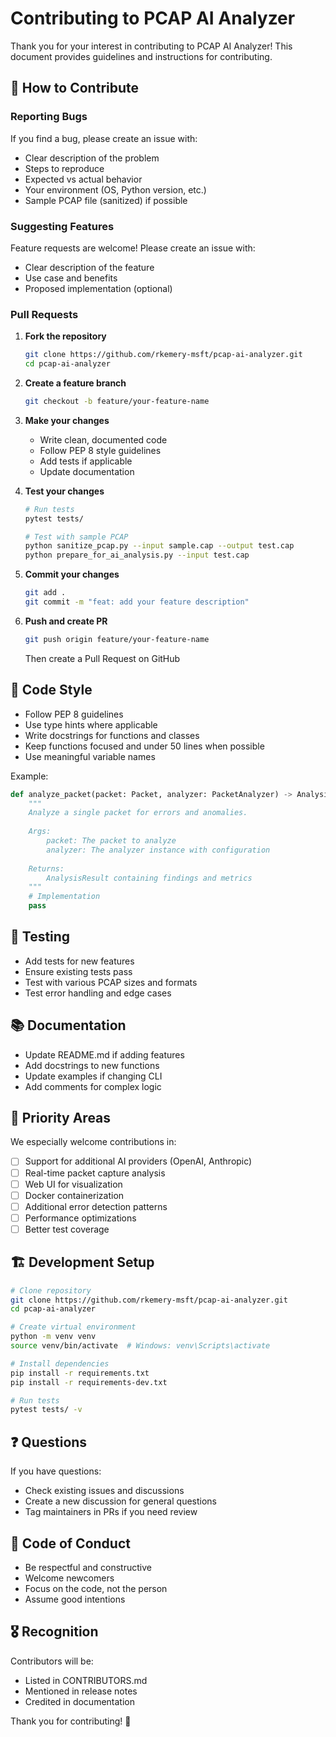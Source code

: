 # Contributing to PCAP AI Analyzer

Thank you for your interest in contributing to PCAP AI Analyzer! This document provides guidelines and instructions for contributing.

## 🤝 How to Contribute

### Reporting Bugs

If you find a bug, please create an issue with:
- Clear description of the problem
- Steps to reproduce
- Expected vs actual behavior
- Your environment (OS, Python version, etc.)
- Sample PCAP file (sanitized) if possible

### Suggesting Features

Feature requests are welcome! Please create an issue with:
- Clear description of the feature
- Use case and benefits
- Proposed implementation (optional)

### Pull Requests

1. **Fork the repository**
   ```bash
   git clone https://github.com/rkemery-msft/pcap-ai-analyzer.git
   cd pcap-ai-analyzer
   ```

2. **Create a feature branch**
   ```bash
   git checkout -b feature/your-feature-name
   ```

3. **Make your changes**
   - Write clean, documented code
   - Follow PEP 8 style guidelines
   - Add tests if applicable
   - Update documentation

4. **Test your changes**
   ```bash
   # Run tests
   pytest tests/
   
   # Test with sample PCAP
   python sanitize_pcap.py --input sample.cap --output test.cap
   python prepare_for_ai_analysis.py --input test.cap
   ```

5. **Commit your changes**
   ```bash
   git add .
   git commit -m "feat: add your feature description"
   ```

6. **Push and create PR**
   ```bash
   git push origin feature/your-feature-name
   ```
   Then create a Pull Request on GitHub

## 📝 Code Style

- Follow PEP 8 guidelines
- Use type hints where applicable
- Write docstrings for functions and classes
- Keep functions focused and under 50 lines when possible
- Use meaningful variable names

Example:
```python
def analyze_packet(packet: Packet, analyzer: PacketAnalyzer) -> AnalysisResult:
    """
    Analyze a single packet for errors and anomalies.
    
    Args:
        packet: The packet to analyze
        analyzer: The analyzer instance with configuration
        
    Returns:
        AnalysisResult containing findings and metrics
    """
    # Implementation
    pass
```

## 🧪 Testing

- Add tests for new features
- Ensure existing tests pass
- Test with various PCAP sizes and formats
- Test error handling and edge cases

## 📚 Documentation

- Update README.md if adding features
- Add docstrings to new functions
- Update examples if changing CLI
- Add comments for complex logic

## 🎯 Priority Areas

We especially welcome contributions in:
- [ ] Support for additional AI providers (OpenAI, Anthropic)
- [ ] Real-time packet capture analysis
- [ ] Web UI for visualization
- [ ] Docker containerization
- [ ] Additional error detection patterns
- [ ] Performance optimizations
- [ ] Better test coverage

## 🏗️ Development Setup

```bash
# Clone repository
git clone https://github.com/rkemery-msft/pcap-ai-analyzer.git
cd pcap-ai-analyzer

# Create virtual environment
python -m venv venv
source venv/bin/activate  # Windows: venv\Scripts\activate

# Install dependencies
pip install -r requirements.txt
pip install -r requirements-dev.txt

# Run tests
pytest tests/ -v
```

## ❓ Questions

If you have questions:
- Check existing issues and discussions
- Create a new discussion for general questions
- Tag maintainers in PRs if you need review

## 📜 Code of Conduct

- Be respectful and constructive
- Welcome newcomers
- Focus on the code, not the person
- Assume good intentions

## 🎖️ Recognition

Contributors will be:
- Listed in CONTRIBUTORS.md
- Mentioned in release notes
- Credited in documentation

Thank you for contributing! 🙌
